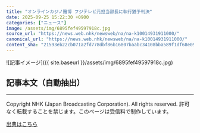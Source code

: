 ```yaml
---
title: "オンラインカジノ賭博 フジテレビ元担当部長に執行猶予判決"
date: 2025-09-25 15:22:30 +0900
categories: ["ニュース"]
image: /assets/img/6895fef49597918c.jpg
source_url: "https://news.web.nhk/newsweb/na/na-k10014931911000/"
canonical_url: "https://news.web.nhk/newsweb/na/na-k10014931911000/"
content_sha: "21593eb22cb071a2fd778dbf86b16807baabc34108bba589f1df68e093bccbef"
---
```


![記事イメージ]({{ site.baseurl }}/assets/img/6895fef49597918c.jpg)

## 記事本文（自動抽出）
<div><div class="_13tndsj2"><nav aria-label="フッターサイトナビゲーション" class="_13tndsj4"></nav><hr class="esl7kn2s esl7kn1l esl7kn1n _14xli2ae"><p class="esl7kn2s esl7kn1m esl7kn1o _1yvk0f68 _1lugom81">Copyright NHK (Japan Broadcasting Corporation). All rights reserved. 許可なく転載することを禁じます。このページは受信料で制作しています。</p></div></div>

[出典はこちら](https://news.web.nhk/newsweb/na/na-k10014931911000/)
